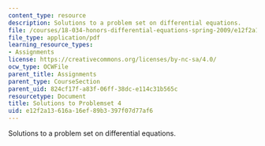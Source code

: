 ```yaml
---
content_type: resource
description: Solutions to a problem set on differential equations.
file: /courses/18-034-honors-differential-equations-spring-2009/e12f2a13616a16ef89b3397f07d77af6_MIT18_034s09_sol_pset04.pdf
file_type: application/pdf
learning_resource_types:
- Assignments
license: https://creativecommons.org/licenses/by-nc-sa/4.0/
ocw_type: OCWFile
parent_title: Assignments
parent_type: CourseSection
parent_uid: 824cf17f-a83f-06ff-38dc-e114c31b565c
resourcetype: Document
title: Solutions to Problemset 4
uid: e12f2a13-616a-16ef-89b3-397f07d77af6
---
```

Solutions to a problem set on differential equations.